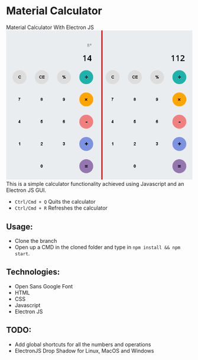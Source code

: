 # Material Calculator
 Material Calculator With Electron JS
 ![title-pic](https://raw.githubusercontent.com/tinshade/ElectronJSStuff/materialcalculator/1.PNG)
 This is a simple calculator functionality achieved using Javascript and an Electron JS GUI.
 - `Ctrl/Cmd + Q` Quits the calculator
 - `Ctrl/Cmd + R` Refreshes the calculator
## Usage:
- Clone the branch
- Open up a CMD in the cloned folder and type in `npm install && npm start`.

## Technologies:
- Open Sans Google Font
- HTML
- CSS
- Javascript
- Electron JS

## TODO:
- Add global shortcuts for all the numbers and operations
- ElectronJS Drop Shadow for Linux, MacOS and Windows 
